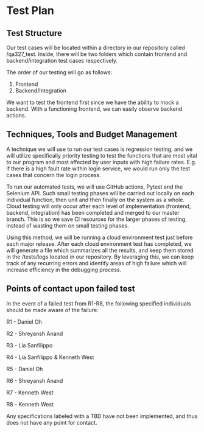 # Test Plan

## Test Structure

Our test cases will be located within a directory in our repository called /qa327_test. Inside, there will be two folders which contain frontend and backend/integration test cases respectively.

The order of our testing will go as follows:

1. Frontend
2. Backend/Integration

We want to test the frontend first since we have the ability to mock a backend. With a functioning frontend, we can easily observe backend actions.

## Techniques, Tools and Budget Management

A technique we will use to run our test cases is regression testing, and we will utilize specifically priority testing to test the functions that are most vital to our program and most affected by user inputs with high failure rates. E.g. if there is a high fault rate within login service, we would run only the test cases that concern the login process.

To run our automated tests, we will use GitHub actions, Pytest and the Selenium API. Such small testing phases will be carried out locally on each individual function, then unit and then finally on the system as a whole. Cloud testing will only occur after each level of implementation (frontend, backend, integration) has been completed and merged to our master branch. This is so we save CI resources for the larger phases of testing, instead of wasting them on small testing phases.

Using this method, we will be running a cloud environment test just before each major release. After each cloud environment test has completed, we will generate a file which summarizes all the results, and keep them stored in the /tests/logs located in our repository. By leveraging this, we can keep track of any recurring errors and identify areas of high failure which will increase efficiency in the debugging process.

## Points of contact upon failed test

In the event of a failed test from R1-R8, the following specified individuals should be made aware of the failure:

R1 - Daniel Oh

R2 - Shreyansh Anand

R3 - Lia Sanfilippo

R4 - Lia Sanfilippo & Kenneth West

R5 - Daniel Oh

R6 - Shreyansh Anand

R7 - Kenneth West

R8 - Kenneth West

Any specifications labeled with a TBD have not been implemented, and thus does not have any point for contact.